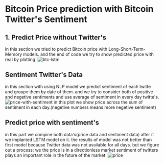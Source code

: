 # Bitcoin Price prediction with Bitcoin Twitter's Sentiment
## 1. Predict Price without Twitter's
in this section we tried to predict Bitcoin price with Long-Short-Term-Memory models.
and the end of code we try to show predicted price with real by plotting.
![btc-lstm](https://github.com/mohmd21x/Bitcoin-Price-Prediction/assets/81675003/5c93e542-5685-4f0b-98d5-0647c67d3e81)
## Sentiment Twitter's Data
in this section with using NLP model we predict sentiment of each twitte and groupe them by date of them.
and we try to consider both of positive and negetive sentiments and use average of sentiment in every day twitte's.
![price-with-sentiment](https://github.com/mohmd21x/Bitcoin-Price-Prediction-By-Twitter/assets/81675003/d0de4b04-7231-46a8-afb9-f2e21761a33f)
in this plot we show price across the sum of sentiment in each day.(negetive numbers means more negetive sentiment)
## Predict price with sentiment's
in this part we compine both data's(price data and sentiment data) after it we implanted LSTM model on it.
the results of model was not better than first model because Twitter data was not available for all days.
but we figure out a process: we the price is in a directionless market sentiment of twitters plays an important role in the future of the market.
![price](https://github.com/mohmd21x/Bitcoin-Price-Prediction-By-Twitter/assets/81675003/4a2872ff-4641-4531-910d-a4ccce391ac1)


